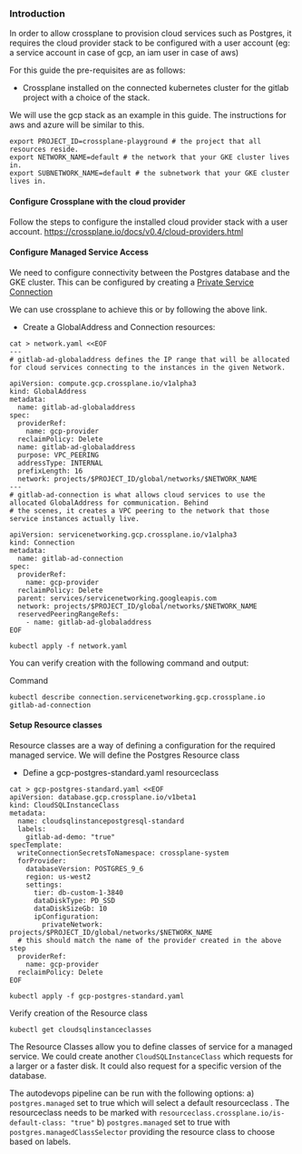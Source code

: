 ### Introduction

In order to allow crossplane to provision cloud services such as Postgres, it requires the cloud provider stack to be configured with a user account (eg: a service account in case of gcp, an iam user in case of aws)

For this guide the pre-requisites are as follows:

- Crossplane installed on the connected kubernetes cluster for the gitlab project with a choice of the stack.

We will use the gcp stack as an example in this guide. The instructions for aws and azure will be similar to this. 

```
export PROJECT_ID=crossplane-playground # the project that all resources reside.
export NETWORK_NAME=default # the network that your GKE cluster lives in. 
export SUBNETWORK_NAME=default # the subnetwork that your GKE cluster lives in.
```

#### Configure Crossplane with the cloud provider

Follow the steps to configure the installed cloud provider stack with a user account.
https://crossplane.io/docs/v0.4/cloud-providers.html


#### Configure Managed Service Access

We need to configure connectivity between the Postgres database and the GKE cluster. This can be configured by creating a [Private Service Connection](https://cloud.google.com/vpc/docs/configure-private-services-access)

We can use crossplane to achieve this or by following the above link. 

- Create a GlobalAddress and Connection resources:

```
cat > network.yaml <<EOF
---
# gitlab-ad-globaladdress defines the IP range that will be allocated for cloud services connecting to the instances in the given Network.

apiVersion: compute.gcp.crossplane.io/v1alpha3
kind: GlobalAddress
metadata:
  name: gitlab-ad-globaladdress
spec:
  providerRef:
    name: gcp-provider
  reclaimPolicy: Delete
  name: gitlab-ad-globaladdress
  purpose: VPC_PEERING
  addressType: INTERNAL
  prefixLength: 16
  network: projects/$PROJECT_ID/global/networks/$NETWORK_NAME
---
# gitlab-ad-connection is what allows cloud services to use the allocated GlobalAddress for communication. Behind
# the scenes, it creates a VPC peering to the network that those service instances actually live.

apiVersion: servicenetworking.gcp.crossplane.io/v1alpha3
kind: Connection
metadata:
  name: gitlab-ad-connection
spec:
  providerRef:
    name: gcp-provider
  reclaimPolicy: Delete
  parent: services/servicenetworking.googleapis.com
  network: projects/$PROJECT_ID/global/networks/$NETWORK_NAME
  reservedPeeringRangeRefs:
    - name: gitlab-ad-globaladdress
EOF

kubectl apply -f network.yaml
```

You can verify creation with the following command and output:

Command
```
kubectl describe connection.servicenetworking.gcp.crossplane.io gitlab-ad-connection
```

#### Setup Resource classes

Resource classes are a way of defining a configuration for the required managed service. We will define the Postgres Resource class

- Define a gcp-postgres-standard.yaml resourceclass

```
cat > gcp-postgres-standard.yaml <<EOF
apiVersion: database.gcp.crossplane.io/v1beta1
kind: CloudSQLInstanceClass
metadata:
  name: cloudsqlinstancepostgresql-standard
  labels:
    gitlab-ad-demo: "true"
specTemplate:
  writeConnectionSecretsToNamespace: crossplane-system
  forProvider:
    databaseVersion: POSTGRES_9_6
    region: us-west2
    settings:
      tier: db-custom-1-3840
      dataDiskType: PD_SSD
      dataDiskSizeGb: 10
      ipConfiguration:
        privateNetwork: projects/$PROJECT_ID/global/networks/$NETWORK_NAME
  # this should match the name of the provider created in the above step
  providerRef:
    name: gcp-provider
  reclaimPolicy: Delete
EOF

kubectl apply -f gcp-postgres-standard.yaml

```
Verify creation of the Resource class

```
kubectl get cloudsqlinstanceclasses
```

The Resource Classes allow you to define classes of service for a managed service. We could create another `CloudSQLInstanceClass` which requests for a larger or a faster disk. It could also request for a specific version of the database. 


The autodevops pipeline can be run with the following options: 
a) `postgres.managed` set to true which will select a default resourceclass . The resourceclass needs to be marked with `resourceclass.crossplane.io/is-default-class: "true"`
b) `postgres.managed` set to true with `postgres.managedClassSelector` providing the resource class to choose based on labels.